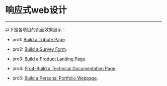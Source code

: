 # 响应式web设计

---

以下是各项目的页面效果展示：

- pro1: [Build a Tribute Page](Pro1-Build20%a20%Tribute20%Page/index.html).

- pro2: [Build a Survey Form](Pro2-Build20%a20%Survey20%Form/solution1-grid/index.html).

- pro3: [Build a Product Landing Page](Pro3-Build20%a520Product20%Landing20%Page/index.html).

- pro4: [Pro4-Build a Technical Documentation Page](Pro4-Build20%a20%Technical20%Documentation20%Page/index.html).

- pro5: [Build a Personal Portfolio Webpage](Pro5-Build20%a20%Personal20%Portfolio20%Webpage/index.html).